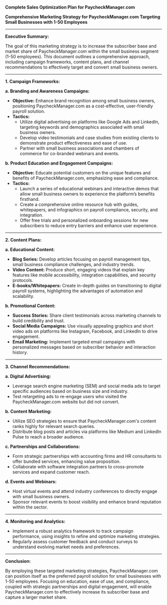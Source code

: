 **Complete Sales Optimization Plan for PaycheckManager.com**

**Comprehensive Marketing Strategy for PaycheckManager.com Targeting Small Businesses with 1-50 Employees**

---

**Executive Summary:**

The goal of this marketing strategy is to increase the subscriber base and market share of PaycheckManager.com within the small business segment (1-50 employees). This document outlines a comprehensive approach, including campaign frameworks, content plans, and channel recommendations to effectively target and convert small business owners.

---

**1. Campaign Frameworks:**

**a. Branding and Awareness Campaigns:**
- **Objective:** Enhance brand recognition among small business owners, positioning PaycheckManager.com as a cost-effective, user-friendly payroll solution.
- **Tactics:**
  - Utilize digital advertising on platforms like Google Ads and LinkedIn, targeting keywords and demographics associated with small business owners.
  - Develop video testimonials and case studies from existing clients to demonstrate product effectiveness and ease of use.
  - Partner with small business associations and chambers of commerce for co-branded webinars and events.

**b. Product Education and Engagement Campaigns:**
- **Objective:** Educate potential customers on the unique features and benefits of PaycheckManager.com, emphasizing ease and compliance.
- **Tactics:**
  - Launch a series of educational webinars and interactive demos that allow small business owners to experience the platform’s benefits firsthand.
  - Create a comprehensive online resource hub with guides, whitepapers, and infographics on payroll compliance, security, and integration.
  - Offer free trials and personalized onboarding sessions for new subscribers to reduce entry barriers and enhance user experience.

---

**2. Content Plans:**

**a. Educational Content:**
- **Blog Series:** Develop articles focusing on payroll management tips, small business compliance challenges, and industry trends.
- **Video Content:** Produce short, engaging videos that explain key features like mobile accessibility, integration capabilities, and security protocols.
- **E-books/Whitepapers:** Create in-depth guides on transitioning to digital payroll systems, highlighting the advantages of automation and scalability.

**b. Promotional Content:**
- **Success Stories:** Share client testimonials across marketing channels to build credibility and trust.
- **Social Media Campaigns:** Use visually appealing graphics and short video ads on platforms like Instagram, Facebook, and LinkedIn to drive engagement.
- **Email Marketing:** Implement targeted email campaigns with personalized messages based on subscriber behavior and interaction history.

---

**3. Channel Recommendations:**

**a. Digital Advertising:**
- Leverage search engine marketing (SEM) and social media ads to target specific audiences based on business size and industry.
- Test retargeting ads to re-engage users who visited the PaycheckManager.com website but did not convert.

**b. Content Marketing:**
- Utilize SEO strategies to ensure that PaycheckManager.com's content ranks highly for relevant search queries.
- Distribute blog posts and articles via platforms like Medium and LinkedIn Pulse to reach a broader audience.

**c. Partnerships and Collaborations:**
- Form strategic partnerships with accounting firms and HR consultants to offer bundled services, enhancing value proposition.
- Collaborate with software integration partners to cross-promote services and expand customer reach.

**d. Events and Webinars:**
- Host virtual events and attend industry conferences to directly engage with small business owners.
- Sponsor relevant events to boost visibility and enhance brand reputation within the sector.

---

**4. Monitoring and Analytics:**

- Implement a robust analytics framework to track campaign performance, using insights to refine and optimize marketing strategies.
- Regularly assess customer feedback and conduct surveys to understand evolving market needs and preferences.

---

**Conclusion:**

By employing these targeted marketing strategies, PaycheckManager.com can position itself as the preferred payroll solution for small businesses with 1-50 employees. Focusing on education, ease of use, and compliance, coupled with strategic partnerships and digital engagement, will enable PaycheckManager.com to effectively increase its subscriber base and capture a larger market share.